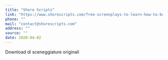 ```yaml
---
title: "Shore Scripts"
link: "https://www.shorescripts.com/free-screenplays-to-learn-how-to-be-a-screenwriter/?utm_source=newsletter&utm_medium=email&utm_campaign=45_genre_screenplays_to_download&utm_term=2018-07-09"
phone: ""
mail: "contact@shorescripts.com"
address: ""
source: ""
date: 2020-04-02
---
```


Download di sceneggiature originali

